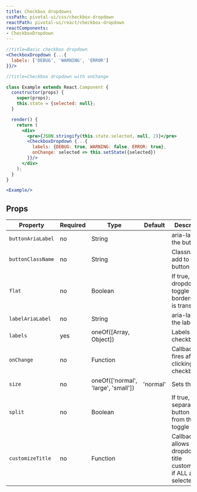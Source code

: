 ```yaml
---
title: Checkbox dropdowns
cssPath: pivotal-ui/css/checkbox-dropdown
reactPath: pivotal-ui/react/checkbox-dropdown
reactComponents:
- CheckboxDropdown
---
```


```jsx
//title=Basic checkbox dropdown
<CheckboxDropdown {...{
  labels: ['DEBUG', 'WARNING', 'ERROR']
}}/>
```

```jsx
//title=Checkbox dropdown with onChange

class Example extends React.Component {
  constructor(props) {
    super(props);
    this.state = {selected: null};
  }

  render() {
    return (
      <div>
        <pre>{JSON.stringify(this.state.selected, null, 2)}</pre>
        <CheckboxDropdown {...{
          labels: {DEBUG: true, WARNING: false, ERROR: true},
          onChange: selected => this.setState({selected})
        }}/>
      </div>
    );
  }
}

<Example/>
```

## Props

Property          | Required | Type                                | Default        | Description
------------------|----------|-------------------------------------|----------------|------------
`buttonAriaLabel` | no       | String                              |                | aria-label for the button
`buttonClassName` | no       | String                              |                | Classname to add to the button
`flat`            | no       | Boolean                             |                | If true, dropdown toggle has no borders and is transparent
`labelAriaLabel`  | no       | String                              |                | aria-label for the label
`labels`          | yes      | oneOf([Array, Object])              |                | Labels for the checkboxes
`onChange`        | no       | Function                            |                | Callback that fires after clicking a checkbox
`size`            | no       | oneOf(['normal', 'large', 'small']) | 'normal'       | Sets the size
`split`           | no       | Boolean                             |                | If true, separates the button text from the toggle
`customizeTitle`  | no       | Function                            |                | Callback that allows dropdown title customization if ALL are not selected
